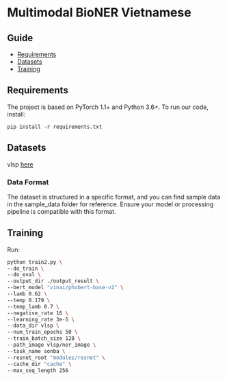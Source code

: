 # Multimodal BioNER Vietnamese

## Guide
- [Requirements](#requirements)
- [Datasets](#datasets)
- [Training](#training)

## Requirements
The project is based on PyTorch 1.1+ and Python 3.6+. To run our code, install:

```
pip install -r requirements.txt
```


## Datasets
vlsp [here](https://vlsp.org.vn/vlsp2021/eval/ner)

### Data Format
The dataset is structured in a specific format, and you can find sample data in the sample_data folder for reference. Ensure your model or processing pipeline is compatible with this format.

## Training

Run:

```bash
python train2.py \
--do_train \
--do_eval \
--output_dir ./output_result \
--bert_model "vinai/phobert-base-v2" \
--lamb 0.62 \
--temp 0.179 \
--temp_lamb 0.7 \
--negative_rate 16 \
--learning_rate 3e-5 \
--data_dir vlsp \
--num_train_epochs 50 \
--train_batch_size 128 \
--path_image vlsp/ner_image \
--task_name sonba \
--resnet_root "modules/resnet" \
--cache_dir "cache" \
--max_seq_length 256
```

